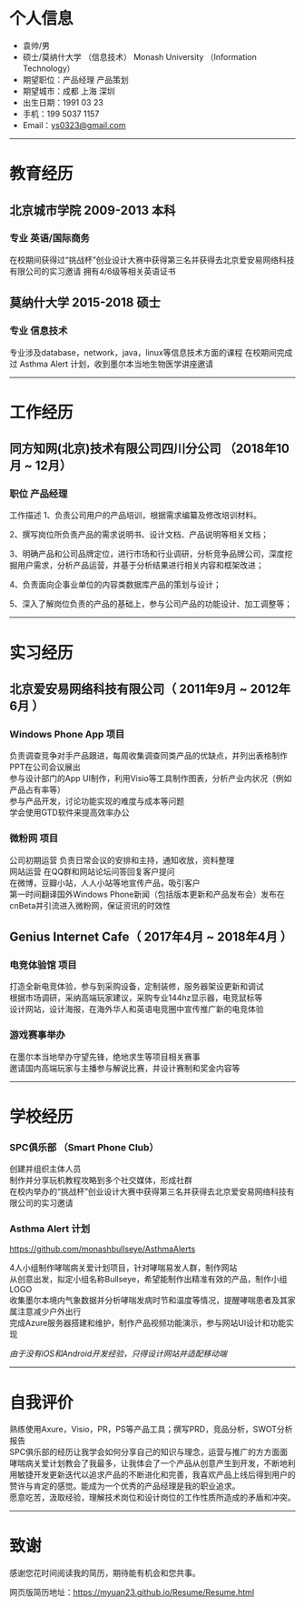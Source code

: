 # 个人信息
- 袁帅/男
- 硕士/莫纳什大学 （信息技术） Monash University （Information Technology）
- 期望职位：产品经理 产品策划
- 期望城市：成都 上海 深圳
- 出生日期：1991 03 23
- 手机：199 5037 1157
- Email：ys0323@gmail.com

***
# 教育经历
## 北京城市学院 2009-2013 本科
### 专业 英语/国际商务 
在校期间获得过“挑战杯”创业设计大赛中获得第三名并获得去北京爱安易网络科技有限公司的实习邀请
拥有4/6级等相关英语证书

## 莫纳什大学 2015-2018 硕士
### 专业 信息技术
专业涉及database，network，java，linux等信息技术方面的课程
在校期间完成过 Asthma Alert 计划，收到墨尔本当地生物医学讲座邀请

* * *

# 工作经历

## 同方知网(北京)技术有限公司四川分公司 （2018年10月 ~ 12月）

### 职位 产品经理
工作描述
1、负责公司用户的产品培训，根据需求编纂及修改培训材料。

2、撰写岗位所负责产品的需求说明书、设计文档、产品说明等相关文档；

3、明确产品和公司品牌定位，进行市场和行业调研，分析竞争品牌公司，深度挖掘用户需求，分析产品运营，并基于分析结果进行相关内容和框架改进；

4、负责面向企事业单位的内容类数据库产品的策划与设计；

5、深入了解岗位负责的产品的基础上，参与公司产品的功能设计、加工调整等；

* * *

# 实习经历

## 北京爱安易网络科技有限公司（ 2011年9月 ~ 2012年6月 ）

### Windows Phone App 项目
负责调查竞争对手产品跟进，每周收集调查同类产品的优缺点，并列出表格制作PPT在公司会议展出  
参与设计部门的App UI制作，利用Visio等工具制作图表，分析产业内状况（例如产品占有率等）  
参与产品开发，讨论功能实现的难度与成本等问题  
学会使用GTD软件来提高效率办公

### 微粉网 项目
公司初期运营 负责日常会议的安排和主持，通知收放，资料整理  
网站运营 在QQ群和网站论坛问答回复客户提问  
在微博，豆瓣小站，人人小站等地宣传产品，吸引客户  
第一时间翻译国外Windows Phone新闻（包括版本更新和产品发布会）发布在cnBeta并引流进入微粉网，保证资讯的时效性

## Genius Internet Cafe（ 2017年4月 ~ 2018年4月 ）

### 电竞体验馆 项目
打造全新电竞体验，参与到采购设备，定制装修，服务器架设更新和调试  
根据市场调研，采纳高端玩家建议，采购专业144hz显示器，电竞鼠标等  
设计网站，设计海报，在海外华人和英语电竞圈中宣传推广新的电竞体验

### 游戏赛事举办
在墨尔本当地举办守望先锋，绝地求生等项目相关赛事  
邀请国内高端玩家与主播参与解说比赛，并设计赛制和奖金内容等

* * *

# 学校经历
###  SPC俱乐部 （Smart Phone Club）
创建并组织主体人员  
制作并分享玩机教程攻略到多个社交媒体，形成社群  
在校内举办的“挑战杯”创业设计大赛中获得第三名并获得去北京爱安易网络科技有限公司的实习邀请

### Asthma Alert 计划
https://github.com/monashbullseye/AsthmaAlerts

4人小组制作哮喘病关爱计划项目，针对哮喘易发人群，制作网站  
从创意出发，拟定小组名称Bullseye，希望能制作出精准有效的产品，制作小组LOGO  
收集墨尔本境内气象数据并分析哮喘发病时节和温度等情况，提醒哮喘患者及其家属注意减少户外出行  
完成Azure服务器搭建和维护，制作产品视频功能演示，参与网站UI设计和功能实现  

*由于没有iOS和Android开发经验，只得设计网站并适配移动端*

* * *

# 自我评价
熟练使用Axure，Visio，PR，PS等产品工具；撰写PRD，竞品分析，SWOT分析报告  
SPC俱乐部的经历让我学会如何分享自己的知识与理念，运营与推广的方方面面  
哮喘病关爱计划教会了我最多，让我体会了一个产品从创意产生到开发，不断地利用敏捷开发更新迭代以追求产品的不断进化和完善，我喜欢产品上线后得到用户的赞许与肯定的感觉。能成为一个优秀的产品经理是我的职业追求。  
愿意吃苦，汲取经验，理解技术岗位和设计岗位的工作性质所造成的矛盾和冲突。

* * *

# 致谢
感谢您花时间阅读我的简历，期待能有机会和您共事。

网页版简历地址：https://myuan23.github.io/Resume/Resume.html
